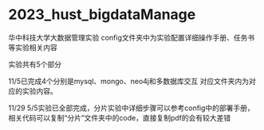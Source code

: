 # 2023_hust_bigdataManage
华中科技大学大数据管理实验
config文件夹中为实验配置详细操作手册、任务书等实验相关内容

实验共有5个部分 

11/5已完成4个分别是mysql、mongo、neo4j和多数据库交互
对应文件夹内为对应的实验内容。

11/29 5/5实验已全部完成，分片实验中详细步骤可以参考config中的部署手册，相关代码可以复制“分片”文件夹中的code，直接复制pdf的会有较大差错
